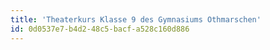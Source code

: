 ```yaml
---
title: 'Theaterkurs Klasse 9 des Gymnasiums Othmarschen'
id: 0d0537e7-b4d2-48c5-bacf-a528c160d886
---
```


